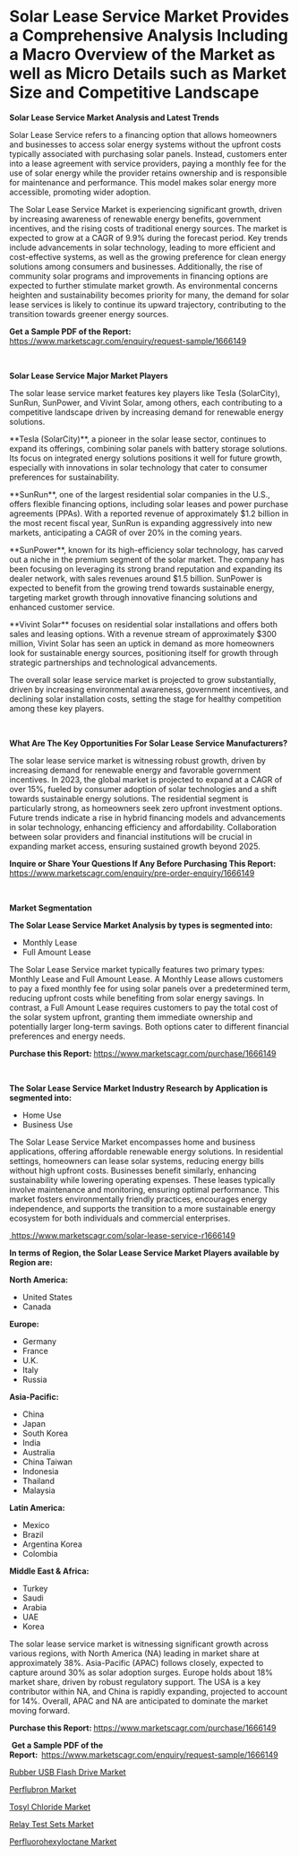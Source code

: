 <p><h1>Solar Lease Service Market Provides a Comprehensive Analysis Including a Macro Overview of the Market as well as Micro Details such as Market Size and Competitive Landscape</h1></p><p><strong>Solar Lease Service Market Analysis and Latest Trends</strong></p>
<p><p>Solar Lease Service refers to a financing option that allows homeowners and businesses to access solar energy systems without the upfront costs typically associated with purchasing solar panels. Instead, customers enter into a lease agreement with service providers, paying a monthly fee for the use of solar energy while the provider retains ownership and is responsible for maintenance and performance. This model makes solar energy more accessible, promoting wider adoption.</p><p>The Solar Lease Service Market is experiencing significant growth, driven by increasing awareness of renewable energy benefits, government incentives, and the rising costs of traditional energy sources. The market is expected to grow at a CAGR of 9.9% during the forecast period. Key trends include advancements in solar technology, leading to more efficient and cost-effective systems, as well as the growing preference for clean energy solutions among consumers and businesses. Additionally, the rise of community solar programs and improvements in financing options are expected to further stimulate market growth. As environmental concerns heighten and sustainability becomes priority for many, the demand for solar lease services is likely to continue its upward trajectory, contributing to the transition towards greener energy sources.</p></p>
<p><strong>Get a Sample PDF of the Report:&nbsp;</strong> <a href="https://www.marketscagr.com/enquiry/request-sample/1666149?utm_campaign=1265&utm_medium=2&utm_source=Github&utm_content=ia&utm_term=29092024&utm_id=solar-lease-service">https://www.marketscagr.com/enquiry/request-sample/1666149</a></p>
<p>&nbsp;</p>
<p><strong>Solar Lease Service Major Market Players</strong></p>
<p><p>The solar lease service market features key players like Tesla (SolarCity), SunRun, SunPower, and Vivint Solar, among others, each contributing to a competitive landscape driven by increasing demand for renewable energy solutions.</p><p>**Tesla (SolarCity)**, a pioneer in the solar lease sector, continues to expand its offerings, combining solar panels with battery storage solutions. Its focus on integrated energy solutions positions it well for future growth, especially with innovations in solar technology that cater to consumer preferences for sustainability.</p><p>**SunRun**, one of the largest residential solar companies in the U.S., offers flexible financing options, including solar leases and power purchase agreements (PPAs). With a reported revenue of approximately $1.2 billion in the most recent fiscal year, SunRun is expanding aggressively into new markets, anticipating a CAGR of over 20% in the coming years.</p><p>**SunPower**, known for its high-efficiency solar technology, has carved out a niche in the premium segment of the solar market. The company has been focusing on leveraging its strong brand reputation and expanding its dealer network, with sales revenues around $1.5 billion. SunPower is expected to benefit from the growing trend towards sustainable energy, targeting market growth through innovative financing solutions and enhanced customer service.</p><p>**Vivint Solar** focuses on residential solar installations and offers both sales and leasing options. With a revenue stream of approximately $300 million, Vivint Solar has seen an uptick in demand as more homeowners look for sustainable energy sources, positioning itself for growth through strategic partnerships and technological advancements.</p><p>The overall solar lease service market is projected to grow substantially, driven by increasing environmental awareness, government incentives, and declining solar installation costs, setting the stage for healthy competition among these key players.</p></p>
<p>&nbsp;</p>
<p><strong>What Are The Key Opportunities For Solar Lease Service Manufacturers?</strong></p>
<p><p>The solar lease service market is witnessing robust growth, driven by increasing demand for renewable energy and favorable government incentives. In 2023, the global market is projected to expand at a CAGR of over 15%, fueled by consumer adoption of solar technologies and a shift towards sustainable energy solutions. The residential segment is particularly strong, as homeowners seek zero upfront investment options. Future trends indicate a rise in hybrid financing models and advancements in solar technology, enhancing efficiency and affordability. Collaboration between solar providers and financial institutions will be crucial in expanding market access, ensuring sustained growth beyond 2025.</p></p>
<p><strong>Inquire or Share Your Questions If Any Before Purchasing This Report:</strong> <a href="https://www.marketscagr.com/enquiry/pre-order-enquiry/1666149?utm_campaign=1265&utm_medium=2&utm_source=Github&utm_content=ia&utm_term=29092024&utm_id=solar-lease-service">https://www.marketscagr.com/enquiry/pre-order-enquiry/1666149</a></p>
<p>&nbsp;</p>
<p><strong>Market Segmentation</strong></p>
<p><strong>The Solar Lease Service Market Analysis by types is segmented into:</strong></p>
<p><ul><li>Monthly Lease</li><li>Full Amount Lease</li></ul></p>
<p><p>The Solar Lease Service market typically features two primary types: Monthly Lease and Full Amount Lease. A Monthly Lease allows customers to pay a fixed monthly fee for using solar panels over a predetermined term, reducing upfront costs while benefiting from solar energy savings. In contrast, a Full Amount Lease requires customers to pay the total cost of the solar system upfront, granting them immediate ownership and potentially larger long-term savings. Both options cater to different financial preferences and energy needs.</p></p>
<p><strong>Purchase this Report:&nbsp;</strong><a href="https://www.marketscagr.com/purchase/1666149?utm_campaign=1265&utm_medium=2&utm_source=Github&utm_content=ia&utm_term=29092024&utm_id=solar-lease-service">https://www.marketscagr.com/purchase/1666149</a></p>
<p>&nbsp;</p>
<p><strong>The Solar Lease Service Market Industry Research by Application is segmented into:</strong></p>
<p><ul><li>Home Use</li><li>Business Use</li></ul></p>
<p><p>The Solar Lease Service Market encompasses home and business applications, offering affordable renewable energy solutions. In residential settings, homeowners can lease solar systems, reducing energy bills without high upfront costs. Businesses benefit similarly, enhancing sustainability while lowering operating expenses. These leases typically involve maintenance and monitoring, ensuring optimal performance. This market fosters environmentally friendly practices, encourages energy independence, and supports the transition to a more sustainable energy ecosystem for both individuals and commercial enterprises.</p></p>
<p><a href="https://www.marketscagr.com/solar-lease-service-r1666149?utm_campaign=1265&utm_medium=2&utm_source=Github&utm_content=ia&utm_term=29092024&utm_id=solar-lease-service">&nbsp;https://www.marketscagr.com/solar-lease-service-r1666149</a></p>
<p><strong>In terms of Region, the Solar Lease Service Market Players available by Region are:</strong></p>
<p>
    <p> <strong> North America: </strong>
        <ul>
            <li>United States</li>
            <li>Canada</li>
        </ul>
        </p> 
    <p> <strong> Europe: </strong>
        <ul>
            <li>Germany</li>
            <li>France</li>
            <li>U.K.</li>
            <li>Italy</li>
            <li>Russia</li>
        </ul>
        </p> 
    <p> <strong> Asia-Pacific: </strong>
        <ul>
            <li>China</li>
            <li>Japan</li>
            <li>South Korea</li>
            <li>India</li>
            <li>Australia</li>
            <li>China Taiwan</li>
            <li>Indonesia</li>
            <li>Thailand</li>
            <li>Malaysia</li>
        </ul>
        </p> 
    <p> <strong> Latin America: </strong>
        <ul>
            <li>Mexico</li>
            <li>Brazil</li>
            <li>Argentina Korea</li>
            <li>Colombia</li>
        </ul>
        </p> 
    <p> <strong> Middle East & Africa: </strong>
        <ul>
            <li>Turkey</li>
            <li>Saudi</li>
            <li>Arabia</li>
            <li>UAE</li>
            <li>Korea</li>
        </ul>
    </p>
    </p>
<p><p>The solar lease service market is witnessing significant growth across various regions, with North America (NA) leading in market share at approximately 38%. Asia-Pacific (APAC) follows closely, expected to capture around 30% as solar adoption surges. Europe holds about 18% market share, driven by robust regulatory support. The USA is a key contributor within NA, and China is rapidly expanding, projected to account for 14%. Overall, APAC and NA are anticipated to dominate the market moving forward.</p></p>
<p><strong>Purchase this Report: </strong><a href="https://www.marketscagr.com/purchase/1666149?utm_campaign=1265&utm_medium=2&utm_source=Github&utm_content=ia&utm_term=29092024&utm_id=solar-lease-service">https://www.marketscagr.com/purchase/1666149</a></p>
<p>&nbsp;<strong>Get a Sample PDF of the Report:&nbsp;&nbsp;</strong><a href="https://www.marketscagr.com/enquiry/request-sample/1666149?utm_campaign=1265&utm_medium=2&utm_source=Github&utm_content=ia&utm_term=29092024&utm_id=solar-lease-service">https://www.marketscagr.com/enquiry/request-sample/1666149</a></p>
<p><strong></strong></p>
<p><p><a href="https://issuu.com/reportprime-2/docs/rubber-usb-flash-drive-market-size-_6bfd6bc568fed9?utm_campaign=1265&utm_medium=2&utm_source=Github&utm_content=ia&utm_term=29092024&utm_id=solar-lease-service">Rubber USB Flash Drive Market</a></p><p><a href="https://www.linkedin.com/pulse/global-perflubron-market-analysis-key-trends-future-projections-tys6c?utm_campaign=1265&utm_medium=2&utm_source=Github&utm_content=ia&utm_term=29092024&utm_id=solar-lease-service">Perflubron Market</a></p><p><a href="https://www.linkedin.com/pulse/tosyl-chloride-market-essentials-key-players-demand-drivers-2gvic?utm_campaign=1265&utm_medium=2&utm_source=Github&utm_content=ia&utm_term=29092024&utm_id=solar-lease-service">Tosyl Chloride Market</a></p><p><a href="https://issuu.com/reportprime-2/docs/relay-test-sets-market-size-2030.pp_fb59c90b991c29?utm_campaign=1265&utm_medium=2&utm_source=Github&utm_content=ia&utm_term=29092024&utm_id=solar-lease-service">Relay Test Sets Market</a></p><p><a href="https://www.linkedin.com/pulse/what-driving-global-perfluorohexyloctane-market-dive-trends-6nr6c?utm_campaign=1265&utm_medium=2&utm_source=Github&utm_content=ia&utm_term=29092024&utm_id=solar-lease-service">Perfluorohexyloctane Market</a></p></p>